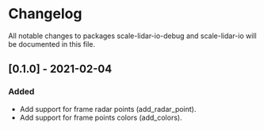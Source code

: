 # Changelog

All notable changes to packages scale-lidar-io-debug and scale-lidar-io will be documented in this file.

## [0.1.0] - 2021-02-04

### Added

- Add support for frame radar points (add_radar_point).
- Add support for frame points colors (add_colors).
